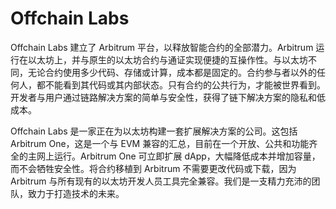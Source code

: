 # 

# Offchain Labs

Offchain Labs 建立了 Arbitrum 平台，以释放智能合约的全部潜力。Arbitrum 运行在以太坊上，并与原生的以太坊合约与通证实现便捷的互操作性。与以太坊不同，无论合约使用多少代码、存储或计算，成本都是固定的。合约参与者以外的任何人，都不能看到其代码或其内部状态。只有合约的公共行为，才能被世界看到。开发者与用户通过链路解决方案的简单与安全性，获得了链下解决方案的隐私和低成本。

Offchain Labs 是一家正在为以太坊构建一套扩展解决方案的公司。这包括 Arbitrum One，这是一个与 EVM 兼容的汇总，目前在一个开放、公共和功能齐全的主网上运行。Arbitrum One 可立即扩展 dApp，大幅降低成本并增加容量，而不会牺牲安全性。将合约移植到 Arbitrum 不需要更改代码或下载，因为 Arbitrum 与所有现有的以太坊开发人员工具完全兼容。我们是一支精力充沛的团队，致力于打造技术的未来。

